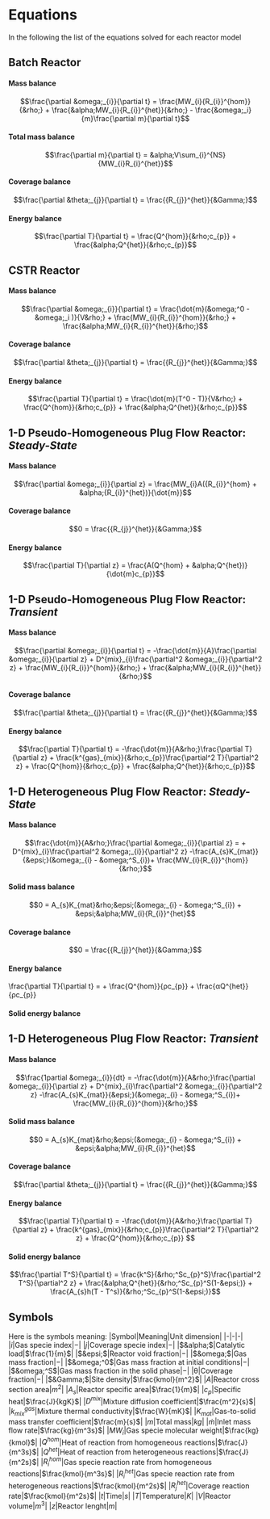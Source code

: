 # Equations
In the following the list of the equations solved for each reactor model



## **Batch Reactor**

#### Mass balance
```math
\frac{\partial &omega;_{i}}{\partial t} = \frac{MW_{i}{R_{i}}^{hom}}{&rho;} + \frac{&alpha;MW_{i}{R_{i}}^{het}}{&rho;} - \frac{&omega;_i}{m}\frac{\partial m}{\partial t}
```

#### Total mass balance
```math
\frac{\partial m}{\partial t} = &alpha;V\sum_{i}^{NS}{MW_{i}R_{i}^{het}}
```
#### Coverage balance
```math
\frac{\partial &theta;_{j}}{\partial t} = \frac{{R_{j}}^{het}}{&Gamma;}
```
#### Energy balance
```math
\frac{\partial T}{\partial t} = \frac{Q^{hom}}{&rho;c_{p}} + \frac{&alpha;Q^{het}}{&rho;c_{p}}
```


## **CSTR Reactor**

#### Mass balance
```math
\frac{\partial &omega;_{i}}{\partial t} = \frac{\dot{m}(&omega;^0 - &omega;_i )}{V&rho;} + \frac{MW_{i}{R_{i}}^{hom}}{&rho;} + \frac{&alpha;MW_{i}{R_{i}}^{het}}{&rho;}
```
#### Coverage balance
```math
\frac{\partial &theta;_{j}}{\partial t} = \frac{{R_{j}}^{het}}{&Gamma;}
```
#### Energy balance
```math
\frac{\partial T}{\partial t} = \frac{\dot{m}(T^0 - T)}{V&rho;} + \frac{Q^{hom}}{&rho;c_{p}} + \frac{&alpha;Q^{het}}{&rho;c_{p}}
```

## **1-D Pseudo-Homogeneous Plug Flow Reactor: *Steady-State***
#### Mass balance
```math
\frac{\partial &omega;_{i}}{\partial z} = \frac{MW_{i}A({R_{i}}^{hom} + &alpha;{R_{i}}^{het})}{\dot{m}}
```
#### Coverage balance
```math
0 = \frac{{R_{j}}^{het}}{&Gamma;}
```
#### Energy balance
```math
\frac{\partial T}{\partial z} = \frac{A(Q^{hom} + &alpha;Q^{het})}{\dot{m}c_{p}}
```

## **1-D Pseudo-Homogeneous Plug Flow Reactor: *Transient***
#### Mass balance
```math
\frac{\partial &omega;_{i}}{\partial t} = -\frac{\dot{m}}{A}\frac{\partial &omega;_{i}}{\partial z} + D^{mix}_{i}\frac{\partial^2 &omega;_{i}}{\partial^2 z} + \frac{MW_{i}{R_{i}}^{hom}}{&rho;} + \frac{&alpha;MW_{i}{R_{i}}^{het}}{&rho;}
```
#### Coverage balance
```math
\frac{\partial &theta;_{j}}{\partial t} = \frac{{R_{j}}^{het}}{&Gamma;}
```
#### Energy balance
```math
\frac{\partial T}{\partial t} = -\frac{\dot{m}}{A&rho;}\frac{\partial T}{\partial z} +  \frac{k^{gas}_{mix}}{&rho;c_{p}}\frac{\partial^2 T}{\partial^2 z} + \frac{Q^{hom}}{&rho;c_{p}} + \frac{&alpha;Q^{het}}{&rho;c_{p}}
```

## **1-D Heterogeneous Plug Flow Reactor: *Steady-State***
#### Mass balance
```math
\frac{\dot{m}}{A&rho;}\frac{\partial &omega;_{i}}{\partial z} = + D^{mix}_{i}\frac{\partial^2 &omega;_{i}}{\partial^2 z} -\frac{A_{s}K_{mat}}{&epsi;}(&omega;_{i} - &omega;^S_{i})+ \frac{MW_{i}{R_{i}}^{hom}}{&rho;}
```
#### Solid mass balance
```math
0 = A_{s}K_{mat}&rho;&epsi;(&omega;_{i} - &omega;^S_{i}) + &epsi;&alpha;MW_{i}{R_{i}}^{het}
```
#### Coverage balance
```math
0 = \frac{{R_{j}}^{het}}{&Gamma;}
```
#### Energy balance

\frac{\partial T}{\partial t} =  + \frac{Q^{hom}}{&rho;c_{p}} + \frac{&alpha;Q^{het}}{&rho;c_{p}}


#### Solid energy balance

## **1-D Heterogeneous Plug Flow Reactor: *Transient***
#### Mass balance
```math
\frac{1partial &omega;_{i}}{dt} = -\frac{\dot{m}}{A&rho;}\frac{\partial &omega;_{i}}{\partial z}  + D^{mix}_{i}\frac{\partial^2 &omega;_{i}}{\partial^2 z} -\frac{A_{s}K_{mat}}{&epsi;}(&omega;_{i} - &omega;^S_{i})+ \frac{MW_{i}{R_{i}}^{hom}}{&rho;}
```
#### Solid mass balance
```math
0 = A_{s}K_{mat}&rho;&epsi;(&omega;_{i} - &omega;^S_{i}) + &epsi;&alpha;MW_{i}{R_{i}}^{het}
```
#### Coverage balance
```math
\frac{\partial &theta;_{j}}{\partial t} = \frac{{R_{j}}^{het}}{&Gamma;}
```
#### Energy balance
```math
\frac{\partial T}{\partial t} = -\frac{\dot{m}}{A&rho;}\frac{\partial T}{\partial z} +  \frac{k^{gas}_{mix}}{&rho;c_{p}}\frac{\partial^2 T}{\partial^2 z} + \frac{Q^{hom}}{&rho;c_{p}} 
```

#### Solid energy balance
```math
\frac{\partial T^S}{\partial t} = \frac{k^S}{&rho;^Sc_{p}^S}\frac{\partial^2 T^S}{\partial^2 z} + \frac{&alpha;Q^{het}}{&rho;^Sc_{p}^S(1-&epsi;)} + \frac{A_{s}h(T - T^s)}{&rho;^Sc_{p}^S(1-&epsi;)}
```


## Symbols
Here is the symbols meaning:
|Symbol|Meaning|Unit dimension|
|-|-|-|
|$i$|Gas specie index|$-$|
|$j$|Coverage specie index|$-$|
|$&alpha;$|Catalytic load|$\frac{1}{m}$|
|$&epsi;$|Reactor void fraction|$-$|
|$&omega;$|Gas mass fraction|$-$|
|$&omega;^0$|Gas mass fraction at initial conditions|$-$|
|$&omega;^S$|Gas mass fraction in the solid phase|$-$|
|&theta;|Coverage fraction|$-$|
|$&Gamma;$|Site density|$\frac{kmol}{m^2}$|
|$A$|Reactor cross section area|$m^2$|
|$A_{s}$|Reactor specific area|$\frac{1}{m}$|
|$c_{p}$|Specific heat|$\frac{J}{kgK}$|
|$D^{mix}$|Mixture diffusion coefficient|$\frac{m^2}{s}$|
|$k^{gas}_{mix}$|Mixture thermal conductivity|$\frac{W}{mK}$|
|$K_{mat}$|Gas-to-solid mass transfer coefficient|$\frac{m}{s}$|
|$m$|Total mass|$kg$|
|$\dot{m}$|Inlet mass flow rate|$\frac{kg}{m^3s}$|
|$MW_{i}$|Gas specie molecular weight|$\frac{kg}{kmol}$|
|$Q^{hom}$|Heat of reaction from homogeneous reactions|$\frac{J}{m^3s}$|
|$Q^{het}$|Heat of reaction from heterogeneous reactions|$\frac{J}{m^2s}$|
|${R_{i}}^{hom}$|Gas specie reaction rate from homogeneous reactions|$\frac{kmol}{m^3s}$|
|${R_{i}}^{het}$|Gas specie reaction rate from heterogeneous reactions|$\frac{kmol}{m^2s}$|
|${R_{j}}^{het}$|Coverage reaction rate|$\frac{kmol}{m^2s}$|
|$t$|Time|$s$|
|$T$|Temperature|$K$|
|$V$|Reactor volume|$m^3$|
|$z$|Reactor lenght|$m$|
